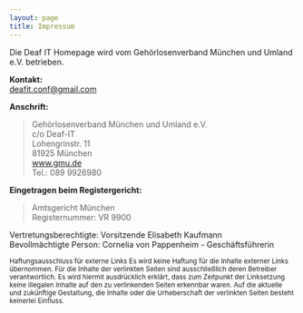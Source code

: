 ```yaml
---
layout: page
title: Impressum
---
```


Die Deaf IT Homepage wird vom Gehörlosenverband München und Umland e.V. betrieben.

**Kontakt:**  
[deafit.conf@gmail.com](mailto:deafit.conf@gmail.com)
 
**Anschrift:**

> Gehörlosenverband München und Umland e.V.  
> c/o Deaf-IT  
> Lohengrinstr. 11  
> 81925 München  
> www.gmu.de  
> Tel.: 089 9926980
 
**Eingetragen beim Registergericht:**

> Amtsgericht München  
> Registernummer: VR 9900
 
Vertretungsberechtigte: Vorsitzende Elisabeth Kaufmann<br>
Bevollmächtigte Person: Cornelia von Pappenheim - Geschäftsführerin
 
<small>
Haftungsausschluss für externe Links
Es wird keine Haftung für die Inhalte externer Links übernommen. Für die Inhalte der verlinkten Seiten sind ausschließlich deren Betreiber verantwortlich. Es wird hiermit ausdrücklich erklärt, dass zum Zeitpunkt der Linksetzung keine illegalen Inhalte auf den zu verlinkenden Seiten erkennbar waren. Auf die aktuelle und zukünftige Gestaltung, die Inhalte oder die Urheberschaft der verlinkten Seiten besteht keinerlei Einfluss.</small>
